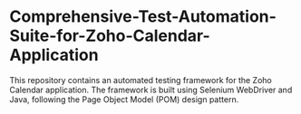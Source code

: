# Comprehensive-Test-Automation-Suite-for-Zoho-Calendar-Application
This repository contains an automated testing framework for the Zoho Calendar application. The framework is built using Selenium WebDriver and Java, following the Page Object Model (POM) design pattern.
